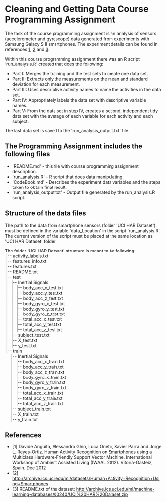 # Cleaning and Getting Data Course Programming Assignment
<!--comment-->
The task of the course programming assignment is an analysis of sensors (accelerometer and gyroscope) data generated from experiments with Samsung Galaxy S II smartphones.
The experiment details can be found in references [1](#References), [2](#References) and [3](#References).

Within this course programming assignment there was an R script 'run_analysis.R' created that does the following:
 * Part I:   Merges the training and the test sets to create one data set.  
 * Part II:  Extracts only the measurements on the mean and standard deviation for each measurement.  
 * Part III: Uses descriptive activity names to name the activities in the data set.  
 * Part IV:  Appropriately labels the data set with descriptive variable names.  
 * Part V:   From the data set in step IV, creates a second, independent tidy data set with the average of each variable for each activity and each subject.  

The last data set is saved to the 'run_analysis_output.txt' file.


## The Programming Assignment includes the following files
 * 'README.md'                 - this file with course programming assignment description.  
 * 'run_analysis.R'            - R script that does data manipulating.  
 * 'CodeBook.md'               - Describes the experiment data variables and the steps taken to obtain final result.  
 * 'run_analysis_output.txt'   - Output file generated by the run_analysis.R script.  

## Structure of the data files
The path to the data from smartphone sensors (folder 'UCI HAR Dataset') must be defined in the variable 'data_Location' in the script 'run_analysis.R'.
The current version of the script must be placed at the same location as 'UCI HAR Dataset' folder

The folder 'UCI HAR Dataset' structure is meant to be following:  
&nbsp;|--&nbsp;activity_labels.txt  
&nbsp;|--&nbsp;features_info.txt  
&nbsp;|--&nbsp;features.txt  
&nbsp;|--&nbsp;README.txt  
&nbsp;|--&nbsp;test  
&nbsp;|&nbsp;&nbsp;&nbsp;|--&nbsp;Inertial&nbsp;Signals  
&nbsp;|&nbsp;&nbsp;&nbsp;|&nbsp;&nbsp;&nbsp;|--&nbsp;body_acc_x_test.txt  
&nbsp;|&nbsp;&nbsp;&nbsp;|&nbsp;&nbsp;&nbsp;|--&nbsp;body_acc_y_test.txt  
&nbsp;|&nbsp;&nbsp;&nbsp;|&nbsp;&nbsp;&nbsp;|--&nbsp;body_acc_z_test.txt  
&nbsp;|&nbsp;&nbsp;&nbsp;|&nbsp;&nbsp;&nbsp;|--&nbsp;body_gyro_x_test.txt  
&nbsp;|&nbsp;&nbsp;&nbsp;|&nbsp;&nbsp;&nbsp;|--&nbsp;body_gyro_y_test.txt  
&nbsp;|&nbsp;&nbsp;&nbsp;|&nbsp;&nbsp;&nbsp;|--&nbsp;body_gyro_z_test.txt  
&nbsp;|&nbsp;&nbsp;&nbsp;|&nbsp;&nbsp;&nbsp;|--&nbsp;total_acc_x_test.txt  
&nbsp;|&nbsp;&nbsp;&nbsp;|&nbsp;&nbsp;&nbsp;|--&nbsp;total_acc_y_test.txt  
&nbsp;|&nbsp;&nbsp;&nbsp;|&nbsp;&nbsp;&nbsp;|--&nbsp;total_acc_z_test.txt  
&nbsp;|&nbsp;&nbsp;&nbsp;|--&nbsp;subject_test.txt  
&nbsp;|&nbsp;&nbsp;&nbsp;|--&nbsp;X_test.txt  
&nbsp;|&nbsp;&nbsp;&nbsp;|--&nbsp;y_test.txt  
&nbsp;|--&nbsp;train  
&nbsp;&nbsp;&nbsp;&nbsp;&nbsp;|--&nbsp;Inertial&nbsp;Signals  
&nbsp;&nbsp;&nbsp;&nbsp;&nbsp;|&nbsp;&nbsp;&nbsp;|--&nbsp;body_acc_x_train.txt  
&nbsp;&nbsp;&nbsp;&nbsp;&nbsp;|&nbsp;&nbsp;&nbsp;|--&nbsp;body_acc_y_train.txt  
&nbsp;&nbsp;&nbsp;&nbsp;&nbsp;|&nbsp;&nbsp;&nbsp;|--&nbsp;body_acc_z_train.txt  
&nbsp;&nbsp;&nbsp;&nbsp;&nbsp;|&nbsp;&nbsp;&nbsp;|--&nbsp;body_gyro_x_train.txt  
&nbsp;&nbsp;&nbsp;&nbsp;&nbsp;|&nbsp;&nbsp;&nbsp;|--&nbsp;body_gyro_y_train.txt  
&nbsp;&nbsp;&nbsp;&nbsp;&nbsp;|&nbsp;&nbsp;&nbsp;|--&nbsp;body_gyro_z_train.txt  
&nbsp;&nbsp;&nbsp;&nbsp;&nbsp;|&nbsp;&nbsp;&nbsp;|--&nbsp;total_acc_x_train.txt  
&nbsp;&nbsp;&nbsp;&nbsp;&nbsp;|&nbsp;&nbsp;&nbsp;|--&nbsp;total_acc_y_train.txt  
&nbsp;&nbsp;&nbsp;&nbsp;&nbsp;|&nbsp;&nbsp;&nbsp;|--&nbsp;total_acc_z_train.txt  
&nbsp;&nbsp;&nbsp;&nbsp;&nbsp;|--&nbsp;subject_train.txt  
&nbsp;&nbsp;&nbsp;&nbsp;&nbsp;|--&nbsp;X_train.txt  
&nbsp;&nbsp;&nbsp;&nbsp;&nbsp;|--&nbsp;y_train.txt


## References
 * [1] Davide Anguita, Alessandro Ghio, Luca Oneto, Xavier Parra and Jorge L. Reyes-Ortiz. Human Activity Recognition on Smartphones using a Multiclass Hardware-Friendly Support Vector Machine. International Workshop of Ambient Assisted Living (IWAAL 2012). Vitoria-Gasteiz, Spain. Dec 2012  
 * [2] http://archive.ics.uci.edu/ml/datasets/Human+Activity+Recognition+Using+Smartphones  
 * [3] README.txt of the dataset: http://archive.ics.uci.edu/ml/machine-learning-databases/00240/UCI%20HAR%20Dataset.zip  